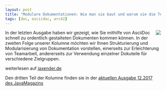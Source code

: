 ```yaml
---
layout: post
title: "Modulare Dokumentationen: Wie man sie baut und warum sie die Teamarbeit erleichtern"
tags: [doc, asciidoc, arc42]
---
```


<img style="float:right;" src="https://jaxenter.de/wp-content/uploads/2017/10/HHGDC.png" style="max-width:100%;" />

In der letzten Ausgabe haben wir gezeigt, wie Sie mithilfe von AsciiDoc schnell zu ordentlich gestalteten Dokumenten kommen können.
In der zweiten Folge unserer Kolumne möchten wir Ihnen Strukturierung und Modularisierung von Dokumentation vorstellen, einerseits zur Erleichterung von Teamarbeit, andererseits zur Verwendung einzelner Dokuteile für verschiedene Zielgruppen.

weiterlesen auf [jaxender.de](https://jaxenter.de/documentation-modularisierung-63743)

Den dritten Teil der Kolumne finden sie in der [aktuellen Ausgabe 12.2017 des JavaMagazins](https://jaxenter.de/magazine/java-magazin/)

